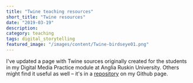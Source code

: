 ```yaml
---
title: "Twine teaching resources"
short_title: "Twine resources"
date: "2019-03-19"
description:
category: teaching
tags: digital_storytelling
featured_image: "/images/content/Twine-birdseye01.png"
---
```


I've updated a page with Twine sources originally created for the students in my Digital Media Practice module at Anglia Ruskin University. Others might find it useful as well – it's in a [repository](https://github.com/st01c/Twine-resources) on my Github page.
